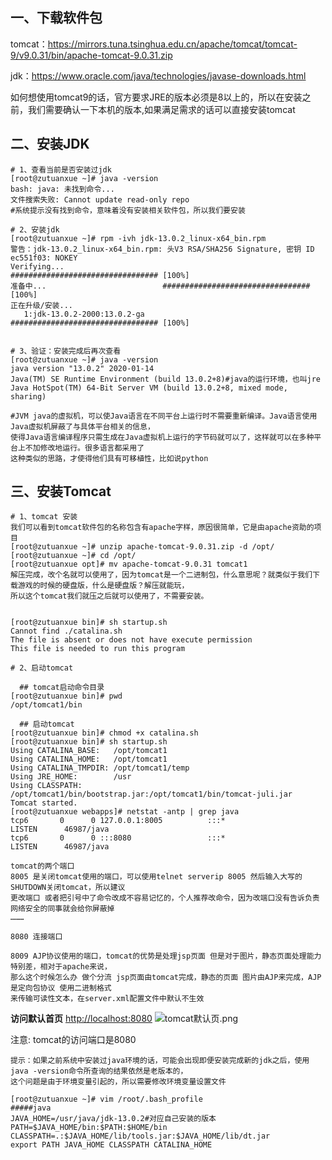 ## 一、下载软件包

tomcat：https://mirrors.tuna.tsinghua.edu.cn/apache/tomcat/tomcat-9/v9.0.31/bin/apache-tomcat-9.0.31.zip

jdk：https://www.oracle.com/java/technologies/javase-downloads.html

如何想使用tomcat9的话，官方要求JRE的版本必须是8以上的，所以在安装之前，我们需要确认一下本机的版本,如果满足需求的话可以直接安装tomcat



## 二、安装JDK

```
# 1、查看当前是否安装过jdk
[root@zutuanxue ~]# java -version
bash: java: 未找到命令...
文件搜索失败: Cannot update read-only repo
#系统提示没有找到命令，意味着没有安装相关软件包，所以我们要安装

# 2、安装jdk
[root@zutuanxue ~]# rpm -ivh jdk-13.0.2_linux-x64_bin.rpm 
警告：jdk-13.0.2_linux-x64_bin.rpm: 头V3 RSA/SHA256 Signature, 密钥 ID ec551f03: NOKEY
Verifying...                          ################################# [100%]
准备中...                          ################################# [100%]
正在升级/安装...
   1:jdk-13.0.2-2000:13.0.2-ga        ################################# [100%]


# 3、验证：安装完成后再次查看
[root@zutuanxue ~]# java -version
java version "13.0.2" 2020-01-14
Java(TM) SE Runtime Environment (build 13.0.2+8)#java的运行环境，也叫jre
Java HotSpot(TM) 64-Bit Server VM (build 13.0.2+8, mixed mode, sharing) 

#JVM java的虚拟机，可以使Java语言在不同平台上运行时不需要重新编译。Java语言使用Java虚拟机屏蔽了与具体平台相关的信息，
使得Java语言编译程序只需生成在Java虚拟机上运行的字节码就可以了，这样就可以在多种平台上不加修改地运行。很多语言都采用了
这种类似的思路，才使得他们具有可移植性，比如说python
```

## 三、安装Tomcat

```
# 1、tomcat 安装
我们可以看到tomcat软件包的名称包含有apache字样，原因很简单，它是由apache资助的项目
[root@zutuanxue ~]# unzip apache-tomcat-9.0.31.zip -d /opt/
[root@zutuanxue ~]# cd /opt/
[root@zutuanxue opt]# mv apache-tomcat-9.0.31 tomcat1
解压完成，改个名就可以使用了，因为tomcat是一个二进制包，什么意思呢？就类似于我们下载游戏的时候的硬盘版，什么是硬盘版？解压就能玩，
所以这个tomcat我们就压之后就可以使用了，不需要安装。


[root@zutuanxue bin]# sh startup.sh 
Cannot find ./catalina.sh
The file is absent or does not have execute permission
This file is needed to run this program

# 2、启动tomcat

  ## tomcat启动命令目录
[root@zutuanxue bin]# pwd
/opt/tomcat1/bin

  ## 启动tomcat
[root@zutuanxue bin]# chmod +x catalina.sh 
[root@zutuanxue bin]# sh startup.sh 
Using CATALINA_BASE:   /opt/tomcat1
Using CATALINA_HOME:   /opt/tomcat1
Using CATALINA_TMPDIR: /opt/tomcat1/temp
Using JRE_HOME:        /usr
Using CLASSPATH:       /opt/tomcat1/bin/bootstrap.jar:/opt/tomcat1/bin/tomcat-juli.jar
Tomcat started.
[root@zutuanxue webapps]# netstat -antp | grep java
tcp6       0      0 127.0.0.1:8005          :::*                    LISTEN      46987/java          
tcp6       0      0 :::8080                 :::*                    LISTEN      46987/java    

tomcat的两个端口
8005 是关闭tomcat使用的端口，可以使用telnet serverip 8005 然后输入大写的SHUTDOWN关闭tomcat，所以建议
更改端口 或者把引号中了命令改成不容易记忆的，个人推荐改命令，因为改端口没有告诉负责网络安全的同事就会给你屏蔽掉
………

8080 连接端口

8009 AJP协议使用的端口，tomcat的优势是处理jsp页面 但是对于图片，静态页面处理能力特别差，相对于apache来说，
那么这个时候怎么办 做个分流 jsp页面由tomcat完成，静态的页面 图片由AJP来完成，AJP是定向包协议 使用二进制格式
来传输可读性文本，在server.xml配置文件中默认不生效
```

**访问默认首页** [http://localhost:8080](http://localhost:8080/)
![tomcat默认页.png](https://www.zutuanxue.com:8000/static/media/images/2020/10/19/1603105819709.png)

注意: tomcat的访问端口是8080

```
提示：如果之前系统中安装过java环境的话，可能会出现即便安装完成新的jdk之后，使用java -version命令所查询的结果依然是老版本的，
这个问题是由于环境变量引起的，所以需要修改环境变量设置文件

[root@zutuanxue ~]# vim /root/.bash_profile 
#####java
JAVA_HOME=/usr/java/jdk-13.0.2#对应自己安装的版本
PATH=$JAVA_HOME/bin:$PATH:$HOME/bin
CLASSPATH=.:$JAVA_HOME/lib/tools.jar:$JAVA_HOME/lib/dt.jar
export PATH JAVA_HOME CLASSPATH CATALINA_HOME
```